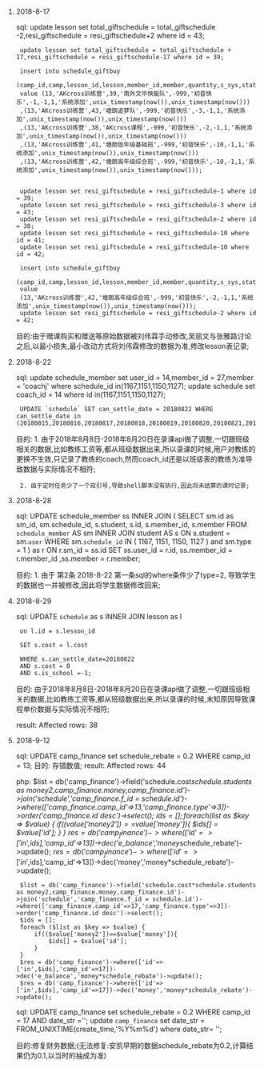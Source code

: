 


1. 2018-8-17

	sql:
		update lesson set total_giftschedule = total_giftschedule -2,resi_giftschedule = resi_giftschedule+2 where id = 43;
		
		update lesson set total_giftschedule = total_giftschedule + 17,resi_giftschedule = resi_giftschedule-17 where id = 39;

		insert into schedule_giftbuy 
		(camp_id,camp,lesson_id,lesson,member_id,member,quantity,s_sys,status,remarks,create_time,update_time) 
		value (13,'AKcross训练营',39,'南外文华快艇队',-999,'初音快乐',-1,-1,1,'系统添加',unix_timestamp(now()),unix_timestamp(now()))
		,(13,'AKcross训练营',43,'塘朗追梦队',-999,'初音快乐',-3,-1,1,'系统添加',unix_timestamp(now()),unix_timestamp(now()))
		,(13,'AKcross训练营',38,'AKcross课程',-999,'初音快乐',-2,-1,1,'系统添加',unix_timestamp(now()),unix_timestamp(now()))
		,(13,'AKcross训练营',41,'塘朗低年级基础班',-999,'初音快乐',-10,-1,1,'系统添加',unix_timestamp(now()),unix_timestamp(now()))
		,(13,'AKcross训练营',42,'塘朗高年级综合班',-999,'初音快乐',-10,-1,1,'系统添加',unix_timestamp(now()),unix_timestamp(now()));


		update lesson set resi_giftschedule = resi_giftschedule-1 where id = 39;
		update lesson set resi_giftschedule = resi_giftschedule-3 where id = 43;
		update lesson set resi_giftschedule = resi_giftschedule-2 where id = 38;
		update lesson set resi_giftschedule = resi_giftschedule-10 where id = 41;
		update lesson set resi_giftschedule = resi_giftschedule-10 where id = 42;

		insert into schedule_giftbuy 
		(camp_id,camp,lesson_id,lesson,member_id,member,quantity,s_sys,status,remarks,create_time,update_time) 
		value 
		(13,'AKcross训练营',42,'塘朗高年级综合班',-999,'初音快乐',-2,-1,1,'系统添加',unix_timestamp(now()),unix_timestamp(now()));
		update lesson set resi_giftschedule = resi_giftschedule-2 where id = 42;

	目的:由于赠课购买和赠送等原始数据被刘伟霖手动修改,吴丽文与张雅路讨论之后,以最小损失,最小改动方式将刘伟霖修改的数据为准,修改lesson表记录;



2. 2018-8-22

	sql:
		update schedule_member set user_id = 14,member_id = 27,member = 'coachj' where schedule_id in(1167,1151,1150,1127);
		update schedule set coach_id = 14 where id in(1167,1151,1150,1127);

		UPDATE `schedule` SET can_settle_date = 20180822 WHERE can_settle_date in (20180815,20180816,20180817,20180818,20180819,20180820,20180821,20180822);

	目的: 
		1. 由于2018年8月8日-2018年8月20日在录课api做了调整,一切跟班级相关的数据,比如教练工资等,都从班级数据出来,所以录课的时候,用户对教练的更换不生效,只记录了教练的coach,然而coach_id还是以班级表的教练为准导致数据与实际情况不相符;

		2. 由于定时任务少了一个双引号,导致shell脚本没有执行,因此将未结算的课时记录;




3. 2018-8-28

	sql: 
		UPDATE schedule_member  ss 
		INNER JOIN
		(
			 SELECT
			 sm.id as sm_id,
				sm.schedule_id,
				s.student,
				s.id,
				s.member_id,
				s.member 
				FROM
					`schedule_member` AS sm
					INNER JOIN student AS s ON s.student = sm.`user` 
				WHERE
					sm.`schedule_id` IN ( 1167, 1151, 1150, 1127 ) and sm.type = 1
			) as r ON r.sm_id = ss.id
		SET ss.user_id = r.id, ss.member_id = r.member_id ,ss.member = r.member;

	目的: 
		1. 由于 第2条 2018-8-22 第一条sql的where条件少了type=2, 导致学生的数据也一并被修改,因此将学生数据修改回来;

		


4. 2018-8-29

	sql:
		UPDATE `schedule` as s INNER JOIN lesson as l 

		on l.id = s.lesson_id

		SET s.cost = l.cost

		WHERE s.can_settle_date=20180822
		AND s.cost = 0
		AND s.is_school =-1;

	目的: 
		由于2018年8月8日-2018年8月20日在录课api做了调整,一切跟班级相关的数据,比如教练工资等,都从班级数据出来,所以录课的时候,未知原因导致课程单价数据与实际情况不相符;

	result:
		Affected rows: 38



5. 2018-9-12

	sql:
		UPDATE camp_finance set schedule_rebate = 0.2 WHERE camp_id = 13;
	目的:
		存错数值;
	result:	
		Affected rows: 44


	php:
		$list = db('camp_finance')->field('schedule.cost*schedule.students as money2,camp_finance.money,camp_finance.id')->join('schedule','camp_finance.f_id = schedule.id')->where(['camp_finance.camp_id'=>13,'camp_finance.type'=>3])->order('camp_finance.id desc')->select();
        $ids = [];
        foreach ($list as $key => $value) {
            if(($value['money2'])==$value['money']){
                $ids[] = $value['id'];
            }
        }
        $res = db('camp_finance')->where(['id'=>['in',$ids],'camp_id'=>13])->dec('e_balance','money*schedule_rebate')->update();
        $res = db('camp_finance')->where(['id'=>['in',$ids],'camp_id'=>13])->dec('money','money*schedule_rebate')->update();

        $list = db('camp_finance')->field('schedule.cost*schedule.students as money2,camp_finance.money,camp_finance.id')->join('schedule','camp_finance.f_id = schedule.id')->where(['camp_finance.camp_id'=>17,'camp_finance.type'=>3])->order('camp_finance.id desc')->select();
        $ids = [];
        foreach ($list as $key => $value) {
            if(($value['money2'])==$value['money']){
                $ids[] = $value['id'];
            }
        }
        $res = db('camp_finance')->where(['id'=>['in',$ids],'camp_id'=>17])->dec('e_balance','money*schedule_rebate')->update();
        $res = db('camp_finance')->where(['id'=>['in',$ids],'camp_id'=>17])->dec('money','money*schedule_rebate')->update();


    sql:
    	UPDATE camp_finance set schedule_rebate = 0.2 WHERE camp_id = 17 AND date_str ='';
    	update `camp_finance` set date_str = FROM_UNIXTIME(create_time,'%Y%m%d') where date_str= '';

    目的:修复财务数据;(无法修复:安凯早期的数据schedule_rebate为0.2,计算结果仍为0.1,以当时的抽成为准)
